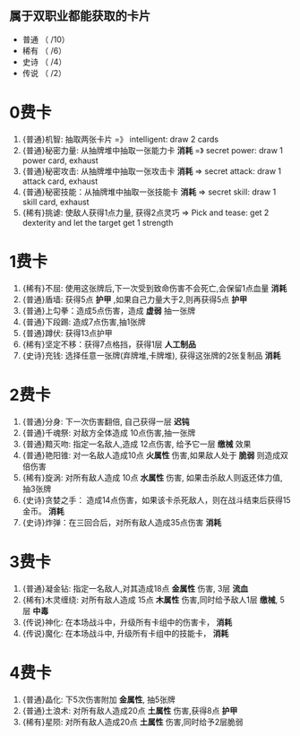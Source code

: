 ## 属于双职业都能获取的卡片


- 普通 （ /10）
- 稀有 （ /6）
- 史诗 （ /4）
- 传说 （ /2）

# 0费卡
1. {普通}机智: 抽取两张卡片 =》 intelligent: draw 2 cards
1. {普通}秘密力量: 从抽牌堆中抽取一张能力卡 __消耗__ =》 secret power: draw 1 power card, exhaust
1. {普通}秘密攻击: 从抽牌堆中抽取一张攻击卡 __消耗__ =>  secret attack: draw 1 attack card, exhaust
1. {普通}秘密技能：从抽牌堆中抽取一张技能卡 __消耗__ =>   secret skill: draw 1 skill card, exhaust
1. {稀有}挑谑: 使敌人获得1点力量, 获得2点灵巧 => Pick and tease: get 2 dexterity and let the target get 1 strength


# 1费卡
1. {稀有}不屈: 使用这张牌后,下一次受到致命伤害不会死亡,会保留1点血量 __消耗__
1. {普通}盾墙: 获得5点 __护甲__  ,如果自己力量大于2,则再获得5点 __护甲__
1. {普通}上勾拳：造成5点伤害，造成 __虚弱__ 抽一张牌
1. {普通}下段踢: 造成7点伤害,抽1张牌
1. {普通}蹲伏: 获得13点护甲
1. {稀有}坚定不移：获得7点格挡，获得1层 __人工制品__
1. {史诗}充钱: 选择任意一张牌(弃牌堆,卡牌堆), 获得这张牌的2张复制品 __消耗__


# 2费卡
1. {普通}分身: 下一次伤害翻倍, 自己获得一层 __迟钝__ 
1. {普通}千魂祭: 对敌方全体造成 10点伤害,抽一张牌
1. {普通}黯灭吻: 指定一名敌人,造成 12点伤害, 给予它一层 __缴械__ 效果
1. {普通}艳阳锥: 对一名敌人造成10点 __火属性__ 伤害,如果敌人处于 __脆弱__ 则造成双倍伤害
1. {稀有}旋涡: 对所有敌人造成 10点 __水属性__ 伤害, 如果击杀敌人则返还体力值, 抽3张牌
1. {史诗}贪婪之手： 造成14点伤害，如果该卡杀死敌人，则在战斗结束后获得15金币。 __消耗__
1. {史诗}炸弹：在三回合后，对所有敌人造成35点伤害 __消耗__


# 3费卡
1. {普通}凝金钻: 指定一名敌人,对其造成18点 __金属性__ 伤害, 3层 __流血__
1. {稀有}木灵缠绕: 对所有敌人造成 15点 __木属性__ 伤害,同时给予敌人1层 __缴械__, 5层 __中毒__ 
1. {传说}神化: 在本场战斗中，升级所有卡组中的伤害卡， __消耗__
1. {传说}魔化: 在本场战斗中, 升级所有卡组中的技能卡， __消耗__

# 4费卡
1. {普通}晶化: 下5次伤害附加 __金属性__, 抽5张牌
1. {普通}土浪术: 对所有敌人造成20点 __土属性__ 伤害,获得8点 __护甲__
1. {稀有}星陨: 对所有敌人造成20点 __土属性__ 伤害,同时给予2层脆弱
